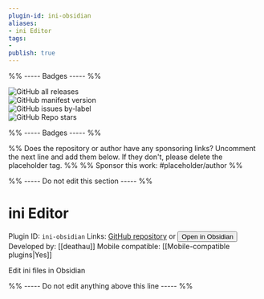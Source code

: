 ```yaml
---
plugin-id: ini-obsidian
aliases:
- ini Editor
tags: 
- 
publish: true
---
```


%% ----- Badges ----- %%

![GitHub all releases](https://img.shields.io/github/downloads/deathau/ini-obsidian/total?color=573E7A&logo=github&style=for-the-badge)   
![GitHub manifest version](https://img.shields.io/github/manifest-json/v/deathau/ini-obsidian?color=573E7A&logo=github&style=for-the-badge)   
![GitHub issues by-label](https://img.shields.io/github/issues/deathau/ini-obsidian/help%20wanted?color=573E7A&logo=github&style=for-the-badge)   
![GitHub Repo stars](https://img.shields.io/github/stars/deathau/ini-obsidian?color=573E7A&logo=github&style=for-the-badge)

%% ----- Badges ----- %%

%% Does the repository or author have any sponsoring links? Uncomment the next line and add them below. If they don't, please delete the placeholder tag. %%
%% Sponsor this work: #placeholder/author %%

%% ----- Do not edit this section ----- %%

# ini Editor

Plugin ID: `ini-obsidian`
Links: [GitHub repository](https://github.com/deathau/ini-obsidian) or [<button id=HH>Open in Obsidian</button>](obsidian://goto-plugin?id=ini-obsidian)
Developed by: [[deathau]]
Mobile compatible: [[Mobile-compatible plugins|Yes]]

Edit ini files in Obsidian

%% ----- Do not edit anything above this line ----- %% 

